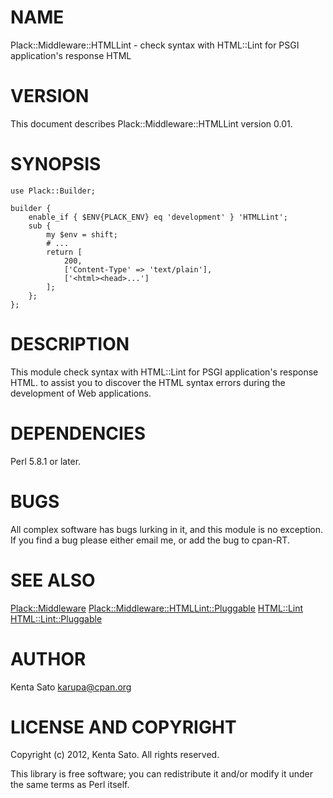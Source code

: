 # NAME

Plack::Middleware::HTMLLint - check syntax with HTML::Lint for PSGI application's response HTML

# VERSION

This document describes Plack::Middleware::HTMLLint version 0.01.

# SYNOPSIS

    use Plack::Builder;

    builder {
        enable_if { $ENV{PLACK_ENV} eq 'development' } 'HTMLLint';
        sub {
            my $env = shift;
            # ...
            return [
                200,
                ['Content-Type' => 'text/plain'],
                ['<html><head>...']
            ];
        };
    };

# DESCRIPTION

This module check syntax with HTML::Lint for PSGI application's response HTML.
to assist you to discover the HTML syntax errors during the development of Web applications.

# DEPENDENCIES

Perl 5.8.1 or later.

# BUGS

All complex software has bugs lurking in it, and this module is no
exception. If you find a bug please either email me, or add the bug
to cpan-RT.

# SEE ALSO

[Plack::Middleware](http://search.cpan.org/perldoc?Plack::Middleware) [Plack::Middleware::HTMLLint::Pluggable](http://search.cpan.org/perldoc?Plack::Middleware::HTMLLint::Pluggable) [HTML::Lint](http://search.cpan.org/perldoc?HTML::Lint) [HTML::Lint::Pluggable](http://search.cpan.org/perldoc?HTML::Lint::Pluggable)

# AUTHOR

Kenta Sato <karupa@cpan.org>

# LICENSE AND COPYRIGHT

Copyright (c) 2012, Kenta Sato. All rights reserved.

This library is free software; you can redistribute it and/or modify
it under the same terms as Perl itself.

